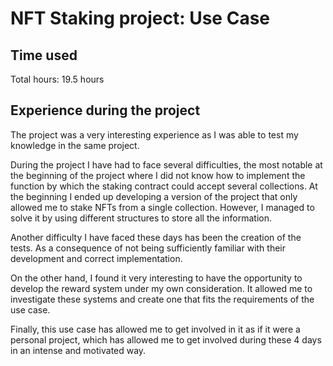 # NFT Staking project: Use Case 

## Time used

Total hours: 19.5 hours

## Experience during the project

The project was a very interesting experience as I was able to test my knowledge in the same project.

During the project I have had to face several difficulties, the most notable at the beginning of the project where I did not know how to implement the function by which the staking contract could accept several collections. At the beginning I ended up developing a version of the project that only allowed me to stake NFTs from a single collection. However, I managed to solve it by using different structures to store all the information. 

Another difficulty I have faced these days has been the creation of the tests. As a consequence of not being sufficiently familiar with their development and correct implementation.    

On the other hand, I found it very interesting to have the opportunity to develop the reward system under my own consideration. It allowed me to investigate these systems and create one that fits the requirements of the use case.

Finally, this use case has allowed me to get involved in it as if it were a personal project, which has allowed me to get involved during these 4 days in an intense and motivated way.
